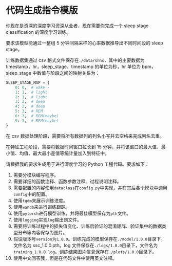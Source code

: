 # 代码生成指令模版

你现在是资深的深度学习资深从业者，现在需要你完成一个 sleep stage classification 的深度学习训练。

要求该模型能通过一整组 5 分钟间隔采样的心率数据推导出不同时间段的 sleep stage。

训练数据集通过 csv 格式文件保存在`./data/shhs`，其中的主要数据为 timestamp，hr，sleep_stage。timestamp 的单位为秒，hr 单位为 bpm，sleep_stage 中数值与阶段之间的映射关系为：

```python
SLEEP_STAGE_MAP = {
    0: 0,  # wake··
    1: 1,  # light
    2: 1,  # light
    3: 2,  # deep
    4: 2,  # deep
    5: 3,  # REM
    6: 3,  # REM(maybe)
    9: 3,  # REM(maybe)
}
```

在 csv 数据处理阶段，需要将所有数据列的列名小写并去空格来完成列名去重。

在特征工程阶段，需要将数据时间窗口拉长到 15 分钟，并将该窗口的最大值、最小值、均值、最大最小差值等统计量加入到特征中。

请根据我的要求生成用于进行深度学习的 Python 工程代码。要求如下：

1. 需要分模块编写程序。
2. 需要详细的函数注释、函数参数注释、过程说明注释。
3. 需要配置的内容使用`dataclass`在`config.py`中实现，并在其后各个模块中调用`config`中的配置。
4. 使用`tqdm`来展示训练进度。
5. 使用`wandb`来进行训练跟踪。
6. 使用`pytorch`进行模型训练，并将最佳模型保存为`pth`文件。
7. 使用`logging`实现`log`输出到文件。
8. 需要将训练过程中的损失值变化、训练后验证的混淆矩阵、验证集中的数据类型分布等内容保存为图片。
9. 假设版本号`version`为`1.0.0`。训练完成的模型保存在`./model/1.0.0`目录下，文件名为 ssc_1.0.0.pth。log 文件保存在`./logs/1.0.0`目录下，文件名为`training_1.0.0.log`。训练结果图片信息保存在`./plots/1.0.0`目录下。
10. 使用中文回答我，但是在代码文件中使用英文注释。
